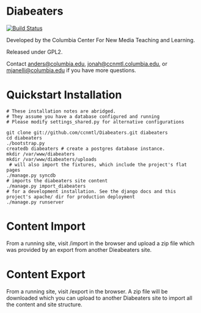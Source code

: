 Diabeaters
==========

[![Build Status](https://travis-ci.org/ccnmtl/Diabeaters.png)](https://travis-ci.org/ccnmtl/Diabeaters)

Developed by the Columbia Center For New Media Teaching and Learning. 

Released under GPL2. 

Contact anders@columbia.edu, jonah@ccnmtl.columbia.edu, or
mjanelli@columbia.edu if you have more questions.

Quickstart Installation
============
    # These installation notes are abridged.
    # They assume you have a database configured and running
    # Please modify settings_shared.py for alternative configurations

    git clone git://github.com/ccnmtl/Diabeaters.git diabeaters
    cd diabeaters
    ./bootstrap.py
    createdb diabeaters # create a postgres database instance. 
    mkdir /var/www/diabeaters
    mkdir /var/www/diabeaters/uploads
     # will also import the fixtures, which include the project's flat pages
    ./manage.py syncdb
    # imports the diabeaters site content
    ./manage.py import_diabeaters 
    # for a development installation. See the django docs and this project's apache/ dir for production deployment 
    ./manage.py runserver  

Content Import
==============

From a running site, visit /import in the browser and upload a zip
file which was provided by an export from another Dieabeaters site.

Content Export
==============

From a running site, visit /export in the browser.  A zip file will be
downloaded which you can upload to another Diabeaters site to import
all the content and site structure.
